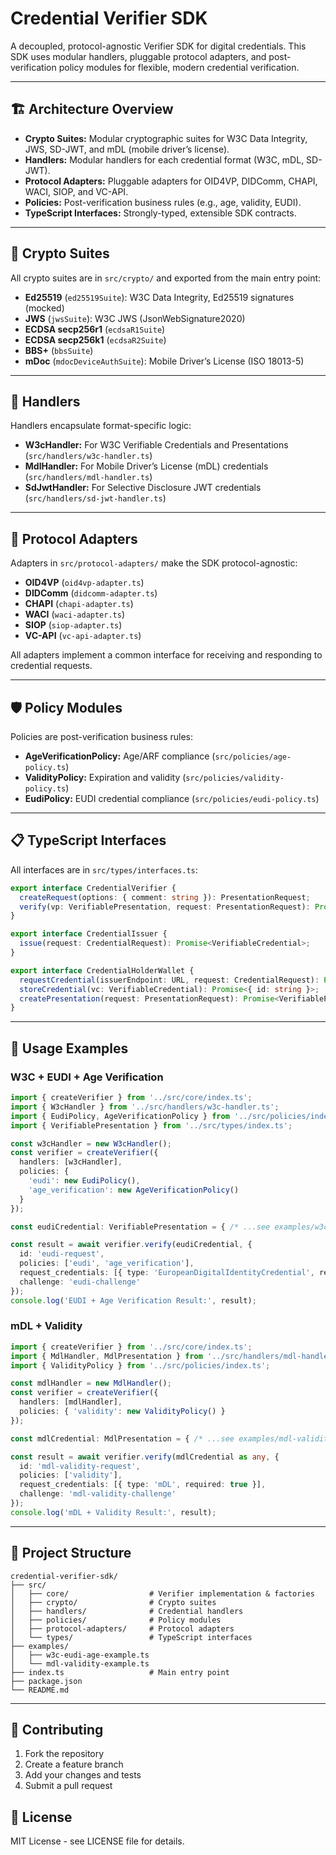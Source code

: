 # Credential Verifier SDK

A decoupled, protocol-agnostic Verifier SDK for digital credentials. This SDK uses modular handlers, pluggable protocol adapters, and post-verification policy modules for flexible, modern credential verification.

---

## 🏗️ Architecture Overview

- **Crypto Suites:** Modular cryptographic suites for W3C Data Integrity, JWS, SD-JWT, and mDL (mobile driver’s license).
- **Handlers:** Modular handlers for each credential format (W3C, mDL, SD-JWT).
- **Protocol Adapters:** Pluggable adapters for OID4VP, DIDComm, CHAPI, WACI, SIOP, and VC-API.
- **Policies:** Post-verification business rules (e.g., age, validity, EUDI).
- **TypeScript Interfaces:** Strongly-typed, extensible SDK contracts.

---

## 🔐 Crypto Suites

All crypto suites are in `src/crypto/` and exported from the main entry point:

- **Ed25519** (`ed25519Suite`): W3C Data Integrity, Ed25519 signatures (mocked)
- **JWS** (`jwsSuite`): W3C JWS (JsonWebSignature2020)
- **ECDSA secp256r1** (`ecdsaR1Suite`)
- **ECDSA secp256k1** (`ecdsaR2Suite`)
- **BBS+** (`bbsSuite`)
- **mDoc** (`mdocDeviceAuthSuite`): Mobile Driver’s License (ISO 18013-5)

---

## 🧩 Handlers

Handlers encapsulate format-specific logic:

- **W3cHandler:** For W3C Verifiable Credentials and Presentations (`src/handlers/w3c-handler.ts`)
- **MdlHandler:** For Mobile Driver’s License (mDL) credentials (`src/handlers/mdl-handler.ts`)
- **SdJwtHandler:** For Selective Disclosure JWT credentials (`src/handlers/sd-jwt-handler.ts`)

---

## 🔌 Protocol Adapters

Adapters in `src/protocol-adapters/` make the SDK protocol-agnostic:

- **OID4VP** (`oid4vp-adapter.ts`)
- **DIDComm** (`didcomm-adapter.ts`)
- **CHAPI** (`chapi-adapter.ts`)
- **WACI** (`waci-adapter.ts`)
- **SIOP** (`siop-adapter.ts`)
- **VC-API** (`vc-api-adapter.ts`)

All adapters implement a common interface for receiving and responding to credential requests.

---

## 🛡️ Policy Modules

Policies are post-verification business rules:

- **AgeVerificationPolicy:** Age/ARF compliance (`src/policies/age-policy.ts`)
- **ValidityPolicy:** Expiration and validity (`src/policies/validity-policy.ts`)
- **EudiPolicy:** EUDI credential compliance (`src/policies/eudi-policy.ts`)

---

## 📋 TypeScript Interfaces

All interfaces are in `src/types/interfaces.ts`:

```typescript
export interface CredentialVerifier {
  createRequest(options: { comment: string }): PresentationRequest;
  verify(vp: VerifiablePresentation, request: PresentationRequest): Promise<VerificationResult>;
}

export interface CredentialIssuer {
  issue(request: CredentialRequest): Promise<VerifiableCredential>;
}

export interface CredentialHolderWallet {
  requestCredential(issuerEndpoint: URL, request: CredentialRequest): Promise<VerifiableCredential>;
  storeCredential(vc: VerifiableCredential): Promise<{ id: string }>;
  createPresentation(request: PresentationRequest): Promise<VerifiablePresentation>;
}
```

---

## 🚀 Usage Examples

### W3C + EUDI + Age Verification

```typescript
import { createVerifier } from '../src/core/index.ts';
import { W3cHandler } from '../src/handlers/w3c-handler.ts';
import { EudiPolicy, AgeVerificationPolicy } from '../src/policies/index.ts';
import { VerifiablePresentation } from '../src/types/index.ts';

const w3cHandler = new W3cHandler();
const verifier = createVerifier({
  handlers: [w3cHandler],
  policies: {
    'eudi': new EudiPolicy(),
    'age_verification': new AgeVerificationPolicy()
  }
});

const eudiCredential: VerifiablePresentation = { /* ...see examples/w3c-eudi-age-example.ts... */ };

const result = await verifier.verify(eudiCredential, {
  id: 'eudi-request',
  policies: ['eudi', 'age_verification'],
  request_credentials: [{ type: 'EuropeanDigitalIdentityCredential', required: true }],
  challenge: 'eudi-challenge'
});
console.log('EUDI + Age Verification Result:', result);
```

### mDL + Validity

```typescript
import { createVerifier } from '../src/core/index.ts';
import { MdlHandler, MdlPresentation } from '../src/handlers/mdl-handler.ts';
import { ValidityPolicy } from '../src/policies/index.ts';

const mdlHandler = new MdlHandler();
const verifier = createVerifier({
  handlers: [mdlHandler],
  policies: { 'validity': new ValidityPolicy() }
});

const mdlCredential: MdlPresentation = { /* ...see examples/mdl-validity-example.ts... */ };

const result = await verifier.verify(mdlCredential as any, {
  id: 'mdl-validity-request',
  policies: ['validity'],
  request_credentials: [{ type: 'mDL', required: true }],
  challenge: 'mdl-validity-challenge'
});
console.log('mDL + Validity Result:', result);
```

---

## 📁 Project Structure

```
credential-verifier-sdk/
├── src/
│   ├── core/                  # Verifier implementation & factories
│   ├── crypto/                # Crypto suites
│   ├── handlers/              # Credential handlers
│   ├── policies/              # Policy modules
│   ├── protocol-adapters/     # Protocol adapters
│   └── types/                 # TypeScript interfaces
├── examples/
│   ├── w3c-eudi-age-example.ts
│   └── mdl-validity-example.ts
├── index.ts                   # Main entry point
├── package.json
└── README.md
```

---

## 🤝 Contributing

1. Fork the repository
2. Create a feature branch
3. Add your changes and tests
4. Submit a pull request

## 📄 License

MIT License - see LICENSE file for details. 